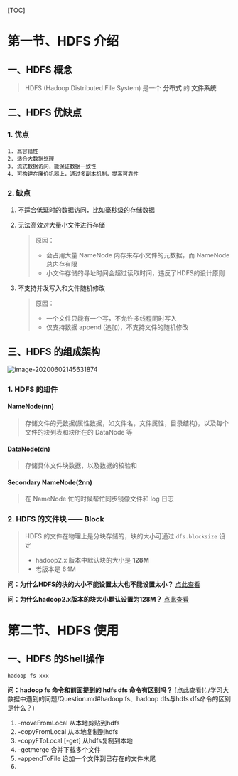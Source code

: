 [TOC]

# 第一节、HDFS 介绍

## 一、HDFS 概念

>   HDFS (Hadoop Distributed File System) 是一个 **分布式** 的 **文件系统**

## 二、HDFS 优缺点

### 1. 优点

	1. 高容错性
 	2. 适合大数据处理
 	3. 流式数据访问，能保证数据一致性
 	4. 可构建在廉价机器上，通过多副本机制，提高可靠性

### 2. 缺点

1.  不适合低延时的数据访问，比如毫秒级的存储数据

2.  无法高效对大量小文件进行存储

    >   原因：
    >
    >   -   会占用大量 NameNode 内存来存小文件的元数据，而 NameNode 总内存有限
    >   -   小文件存储的寻址时间会超过读取时间，违反了HDFS的设计原则

3.  不支持并发写入和文件随机修改

    >   原因：
    >
    >   -   一个文件只能有一个写，不允许多线程同时写入
    >   -   仅支持数据 append (追加)，不支持文件的随机修改

## 三、HDFS 的组成架构

![image-20200602145631874](https://i.loli.net/2020/06/02/hbBHs68S4RGqdrD.png)

### 1. HDFS 的组件

#### NameNode(nn)

>   存储文件的元数据(属性数据，如文件名，文件属性，目录结构)，以及每个文件的块列表和块所在的 DataNode 等

#### DataNode(dn)

> 存储具体文件块数据，以及数据的校验和

#### Secondary NameNode(2nn)

> 在 NameNode 忙的时候帮忙同步镜像文件和 log 日志

### 2. HDFS 的文件块 —— Block

>   HDFS 的文件在物理上是分块存储的，块的大小可通过 `dfs.blocksize` 设定
>
>   -   hadoop2.x 版本中默认块的大小是 **128M**
>   -   老版本是 64M

**问：为什么HDFS的块的大小不能设置太大也不能设置太小？** [点此查看](./学习大数据中遇到的问题/Question.md#为什么HDFS的块的大小不能设置太大也不能设置太小)

**问：为什么hadoop2.x版本的块大小默认设置为128M？** [点此查看](./学习大数据中遇到的问题/Question.md#为什么HDFS的块的大小不能设置太大也不能设置太小)

# 第二节、HDFS 使用

## 一、HDFS 的Shell操作

```shell
hadoop fs xxx
```

**问：hadoop fs 命令和前面提到的 hdfs dfs 命令有区别吗？** [点此查看](./学习大数据中遇到的问题/Question.md#hadoop fs、hadoop dfs与hdfs dfs命令的区别是什么？)

1.  -moveFromLocal 从本地剪贴到hdfs
2.  -copyFromLocal 从本地复制到hdfs
3.  -copyFToLocal [-get] 从hdfs复制到本地
4.  -getmerge 合并下载多个文件
5.  -appendToFile 追加一个文件到已存在的文件末尾
6.  

